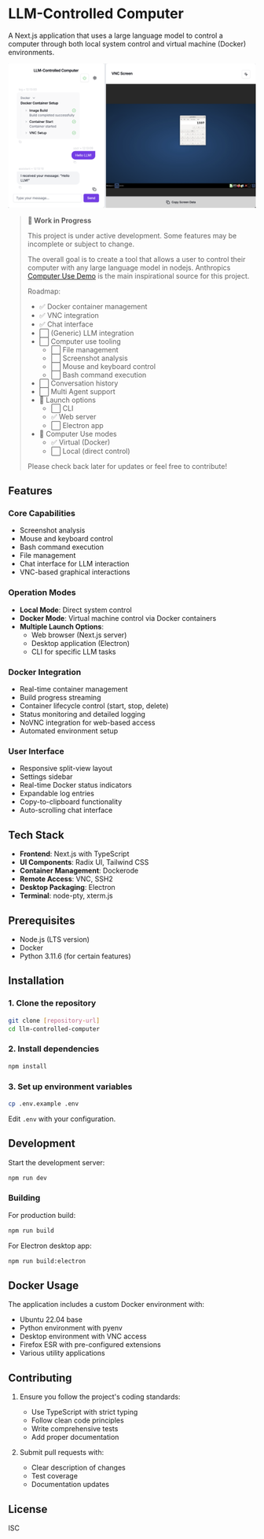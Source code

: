 # LLM-Controlled Computer

A Next.js application that uses a large language model to control a computer through both local system control and virtual machine (Docker) environments.

![Screenshot](./public/images/screenshot.png)

> **🚧 Work in Progress**
>
> This project is under active development. Some features may be incomplete or subject to change.
>
> The overall goal is to create a tool that allows a user to control their computer with any large language model in nodejs. Anthropics [Computer Use Demo](https://github.com/anthropics/anthropic-quickstarts) is the main inspirational source for this project.
>
> Roadmap:
>
> - ✅ Docker container management
> - ✅ VNC integration
> - ✅ Chat interface
> - ⬜ (Generic) LLM integration
> - ⬜ Computer use tooling
>   - ⬜ File management
>   - ⬜ Screenshot analysis
>   - ⬜ Mouse and keyboard control
>   - ⬜ Bash command execution
> - ⬜ Conversation history
> - ⬜ Multi Agent support
> - 🔳 Launch options
>   - ⬜ CLI
>   - ✅ Web server
>   - ⬜ Electron app
> - 🔳 Computer Use modes
>   - ✅ Virtual (Docker)
>   - ⬜ Local (direct control)
>
> Please check back later for updates or feel free to contribute!

## Features

### Core Capabilities

- Screenshot analysis
- Mouse and keyboard control
- Bash command execution
- File management
- Chat interface for LLM interaction
- VNC-based graphical interactions

### Operation Modes

- **Local Mode**: Direct system control
- **Docker Mode**: Virtual machine control via Docker containers
- **Multiple Launch Options**:
  - Web browser (Next.js server)
  - Desktop application (Electron)
  - CLI for specific LLM tasks

### Docker Integration

- Real-time container management
- Build progress streaming
- Container lifecycle control (start, stop, delete)
- Status monitoring and detailed logging
- NoVNC integration for web-based access
- Automated environment setup

### User Interface

- Responsive split-view layout
- Settings sidebar
- Real-time Docker status indicators
- Expandable log entries
- Copy-to-clipboard functionality
- Auto-scrolling chat interface

## Tech Stack

- **Frontend**: Next.js with TypeScript
- **UI Components**: Radix UI, Tailwind CSS
- **Container Management**: Dockerode
- **Remote Access**: VNC, SSH2
- **Desktop Packaging**: Electron
- **Terminal**: node-pty, xterm.js

## Prerequisites

- Node.js (LTS version)
- Docker
- Python 3.11.6 (for certain features)

## Installation

### 1. Clone the repository

```bash
git clone [repository-url]
cd llm-controlled-computer
```

### 2. Install dependencies

```bash
npm install
```

### 3. Set up environment variables

```bash
cp .env.example .env
```

Edit `.env` with your configuration.

## Development

Start the development server:

```bash
npm run dev
```

### Building

For production build:

```bash
npm run build
```

For Electron desktop app:

```bash
npm run build:electron
```

## Docker Usage

The application includes a custom Docker environment with:

- Ubuntu 22.04 base
- Python environment with pyenv
- Desktop environment with VNC access
- Firefox ESR with pre-configured extensions
- Various utility applications

## Contributing

1. Ensure you follow the project's coding standards:
   - Use TypeScript with strict typing
   - Follow clean code principles
   - Write comprehensive tests
   - Add proper documentation

2. Submit pull requests with:
   - Clear description of changes
   - Test coverage
   - Documentation updates

## License

ISC
